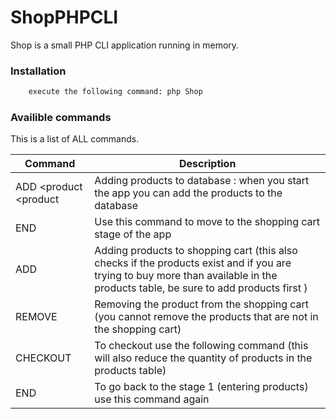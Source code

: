 # ShopPHPCLI


Shop is a small PHP CLI application running in memory.


### Installation


```sh
    execute the following command: php Shop
```


### Availible commands

This is a list of ALL commands. 

| Command | Description |
| ------ | ------ |
| ADD <sku> <product <name> <quantity> <product <price> | Adding products to database : when you start the app you can add the products to the database  |
| END |  Use this command to move to the shopping cart stage of the app |
| ADD <sku> <quantity> | Adding products to shopping cart (this also checks if the products exist and if you are trying to buy more than available in the products table, be sure to add products first )  |
| REMOVE <sku> <quantity> | Removing the product from the shopping cart (you cannot remove the products that are not in the shopping cart) |
| CHECKOUT | To checkout use the following command (this will also reduce the quantity of products in the products table) |
| END | To go back to the stage 1 (entering products) use this command again |
